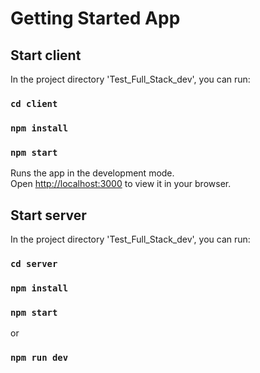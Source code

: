 # Getting Started App

## Start client

In the project directory 'Test_Full_Stack_dev', you can run:

### `cd client`
### `npm install`
### `npm start`

Runs the app in the development mode.\
Open [http://localhost:3000](http://localhost:3000) to view it in your browser.

## Start server

In the project directory 'Test_Full_Stack_dev', you can run:

### `cd server`
### `npm install`
### `npm start` 
or 
### `npm run dev`


